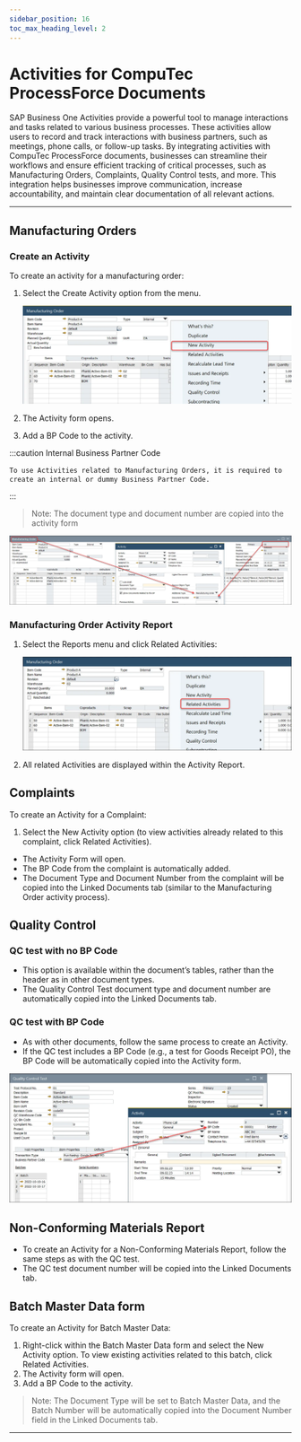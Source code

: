 ```yaml
---
sidebar_position: 16
toc_max_heading_level: 2
---
```


# Activities for CompuTec ProcessForce Documents

SAP Business One Activities provide a powerful tool to manage interactions and tasks related to various business processes. These activities allow users to record and track interactions with business partners, such as meetings, phone calls, or follow-up tasks. By integrating activities with CompuTec ProcessForce documents, businesses can streamline their workflows and ensure efficient tracking of critical processes, such as Manufacturing Orders, Complaints, Quality Control tests, and more. This integration helps businesses improve communication, increase accountability, and maintain clear documentation of all relevant actions.

---

## Manufacturing Orders

### Create an Activity

To create an activity for a manufacturing order:

1. Select the Create Activity option from the menu.

    ![Activities](./media/activities-for-processforce-documents/manufacturing-order-new-activity.webp)

2. The Activity form opens.

3. Add a BP Code to the activity.

:::caution
    Internal Business Partner Code

    To use Activities related to Manufacturing Orders, it is required to create an internal or dummy Business Partner Code.
:::

>Note: The document type and document number are copied into the activity form

![Activity Document Number](./media/activities-for-processforce-documents/activity-document-number.webp)

### Manufacturing Order Activity Report

1. Select the Reports menu and click Related Activities:

    ![Related Activities](./media/activities-for-processforce-documents/manufacturing-order-related-activities.webp)

2. All related Activities are displayed within the Activity Report.

## Complaints

To create an Activity for a Complaint:

1. Select the New Activity option (to view activities already related to this complaint, click Related Activities).

- The Activity Form will open.
- The BP Code from the complaint is automatically added.
- The Document Type and Document Number from the complaint will be copied into the Linked Documents tab (similar to the Manufacturing Order activity process).

## Quality Control

### QC test with no BP Code

- This option is available within the document’s tables, rather than the header as in other document types.
- The Quality Control Test document type and document number are automatically copied into the Linked Documents tab.

### QC test with BP Code

- As with other documents, follow the same process to create an Activity.
- If the QC test includes a BP Code (e.g., a test for Goods Receipt PO), the BP Code will be automatically copied into the Activity form.

![Quality Control Business Partner](./media/activities-for-processforce-documents/quality-control-business-partner.webp)

## Non-Conforming Materials Report

- To create an Activity for a Non-Conforming Materials Report, follow the same steps as with the QC test.
- The QC test document number will be copied into the Linked Documents tab.

## Batch Master Data form

To create an Activity for Batch Master Data:

1. Right-click within the Batch Master Data form and select the New Activity option. To view existing activities related to this batch, click Related Activities.
2. The Activity form will open.
3. Add a BP Code to the activity.

>Note: The Document Type will be set to Batch Master Data, and the Batch Number will be automatically copied into the Document Number field in the Linked Documents tab.

---

